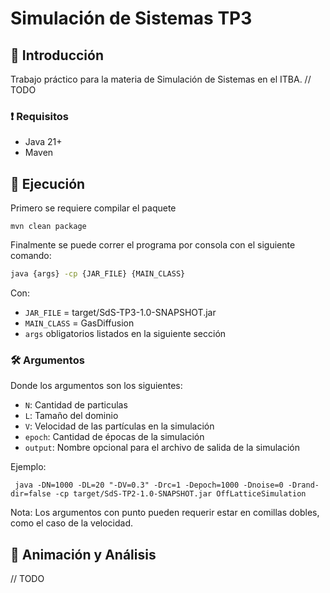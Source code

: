 # Simulación de Sistemas TP3

## 👋 Introducción

Trabajo práctico para la materia de Simulación de Sistemas en el ITBA. // TODO

### ❗ Requisitos

- Java 21+
- Maven

## 🏃 Ejecución
Primero se requiere compilar el paquete
```shell
mvn clean package
```

Finalmente se puede correr el programa por consola con el siguiente comando:
```bash
java {args} -cp {JAR_FILE} {MAIN_CLASS}
```
Con:
- `JAR_FILE` = target/SdS-TP3-1.0-SNAPSHOT.jar
- `MAIN_CLASS` = GasDiffusion
- `args` obligatorios listados en la siguiente sección

### 🛠️ Argumentos
Donde los argumentos son los siguientes:
- `N`: Cantidad de particulas
- `L`: Tamaño del dominio
- `V`: Velocidad de las partículas en la simulación
- `epoch`: Cantidad de épocas de la simulación
- `output`: Nombre opcional para el archivo de salida de la simulación

Ejemplo:
```shell
 java -DN=1000 -DL=20 "-DV=0.3" -Drc=1 -Depoch=1000 -Dnoise=0 -Drand-dir=false -cp target/SdS-TP2-1.0-SNAPSHOT.jar OffLatticeSimulation
```
Nota: Los argumentos con punto pueden requerir estar en comillas dobles, como el caso de la velocidad.

## 🔎 Animación y Análisis
// TODO

